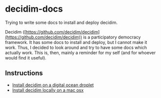 # decidim-docs
Trying to write some docs to install and deploy decidim.

Decidim ([https://github.com/decidim/decidim](https://github.com/decidim/decidim)) is a participatory democracy framework. It has some docs to install and deploy, but I cannot make it work. Thus, I decided to look around and try to have some docs which actually work. This is, then, mainly a reminder for my self (and for whoever would find it useful).

## Instructions
- [Install decidim on a digital ocean droplet](/doub1604.md)
- [Install decidim locally on a mac osx](/macosx.md)
